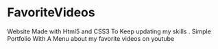 # FavoriteVideos
Website Made with Html5 and CSS3 To Keep updating my skills . Simple Portfolio With A Menu about my favorite videos on youtube


